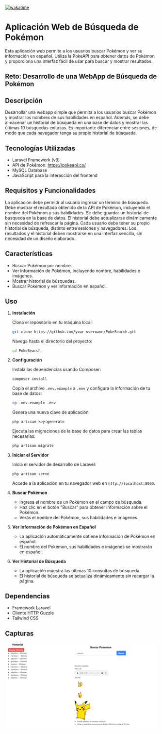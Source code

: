 
[![wakatime](https://wakatime.com/badge/user/018b84fc-1805-4419-a27d-a5484b979e0e/project/ea11e7b0-f324-4d43-bc7d-a4af3fa50784.svg)](https://wakatime.com/badge/user/018b84fc-1805-4419-a27d-a5484b979e0e/project/ea11e7b0-f324-4d43-bc7d-a4af3fa50784)

# Aplicación Web de Búsqueda de Pokémon

Esta aplicación web permite a los usuarios buscar Pokémon y ver su información en español. Utiliza la PokeAPI para obtener datos de Pokémon y proporciona una interfaz fácil de usar para buscar y mostrar resultados.

##  Reto: Desarrollo de una WebApp de Búsqueda de Pokémon

## Descripción
Desarrollar una webapp simple que permita a los usuarios buscar Pokémon y mostrar los nombres de sus habilidades en español. Además, se debe almacenar un historial de búsqueda en una base de datos y mostrar las últimas 10 búsquedas exitosas. Es importante diferenciar entre sesiones, de modo que cada navegador tenga su propio historial de búsqueda.

## Tecnologías Utilizadas
- Laravel Framework (v9)
- API de Pokémon: https://pokeapi.co/
- MySQL Database
- JavaScript para la interacción del frontend

## Requisitos y Funcionalidades
La aplicación debe permitir al usuario ingresar un término de búsqueda.
Debe mostrar el resultado obtenido de la API de Pokémon, incluyendo el nombre del Pokémon y sus habilidades.
Se debe guardar un historial de búsqueda en la base de datos.
El historial debe actualizarse dinámicamente sin necesidad de refrescar la página.
Cada usuario debe tener su propio historial de búsqueda, distinto entre sesiones y navegadores.
Los resultados y el historial deben mostrarse en una interfaz sencilla, sin necesidad de un diseño elaborado.

## Características

- Buscar Pokémon por nombre.
- Ver información de Pokémon, incluyendo nombre, habilidades e imágenes.
- Mostrar historial de búsquedas.
- Buscar Pokémon y ver información en español.

## Uso

1. **Instalación**

   Clona el repositorio en tu máquina local:

   ```bash
   git clone https://github.com/your-username/PokeSearch.git
   ```

   Navega hasta el directorio del proyecto:

   ```bash
   cd PokeSearch
   ```

2. **Configuración**

   Instala las dependencias usando Composer:

   ```bash
   composer install
   ```

   Copia el archivo `.env.example` a `.env` y configura la información de tu base de datos:

   ```bash
   cp .env.example .env
   ```

   Genera una nueva clave de aplicación:

   ```bash
   php artisan key:generate
   ```

   Ejecuta las migraciones de la base de datos para crear las tablas necesarias:

   ```bash
   php artisan migrate
   ```

3. **Iniciar el Servidor**

   Inicia el servidor de desarrollo de Laravel:

   ```bash
   php artisan serve
   ```

   Accede a la aplicación en tu navegador web en `http://localhost:8000`.

4. **Buscar Pokémon**

   - Ingresa el nombre de un Pokémon en el campo de búsqueda.
   - Haz clic en el botón "Buscar" para obtener información sobre el Pokémon.
   - Verás el nombre del Pokémon, sus habilidades e imágenes.

5. **Ver Información de Pokémon en Español**

   - La aplicación automáticamente obtiene información de Pokémon en español.
   - El nombre del Pokémon, sus habilidades e imágenes se mostrarán en español.

6. **Ver Historial de Búsqueda**

   - La aplicación muestra las últimas 10 consultas de búsqueda.
   - El historial de búsqueda se actualiza dinámicamente sin recargar la página.

## Dependencias

- Framework Laravel
- Cliente HTTP Guzzle
- Tailwind CSS

## Capturas 
![alt text](image-2.png)
